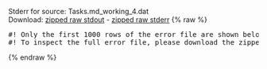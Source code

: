 Stderr for source:  Tasks.md_working_4.dat   
Download: [zipped raw stdout](Tasks.md_working_4.dat.plumed_master.stdout.txt.zip) - [zipped raw stderr](Tasks.md_working_4.dat.plumed_master.stderr.txt.zip) 
{% raw %}
<pre>
#! Only the first 1000 rows of the error file are shown below
#! To inspect the full error file, please download the zipped raw stderr file above
</pre>
{% endraw %}
